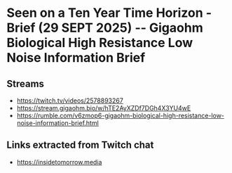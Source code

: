 # Seen on a Ten Year Time Horizon - Brief (29 SEPT 2025) -- Gigaohm Biological High Resistance Low Noise Information Brief

## Streams
- https://twitch.tv/videos/2578893267
- https://stream.gigaohm.bio/w/hTE2AyXZDf7DGh4X3YU4wE
- https://rumble.com/v6zmop6-gigaohm-biological-high-resistance-low-noise-information-brief.html

## Links extracted from Twitch chat
- https://insidetomorrow.media
